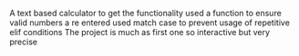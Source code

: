 A text based calculator
to get the functionality
used a function to ensure valid numbers a re entered
used match case to prevent usage of repetitive elif conditions
The project is much as first one so interactive but very precise